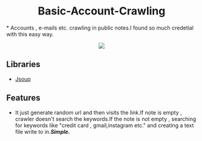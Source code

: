 
<p align="center">
  <h1 align="center">Basic-Account-Crawling</h1>
</p>
* Accounts , e-mails etc. crawling in public notes.I found so much credetial with this easy way.



<p align="center">
<img src="https://i.giphy.com/media/26onJIPMeJ6e048ntE/giphy.webp" ></p>




## Libraries
* [Jsoup](https://jsoup.org/)
  
  
  
  
## Features
* It just generate random url and then visits the link.If note is empty , crawler  doesn't search the keywords.If the note is not empty , searching for keywords like "credit                     card , gmail,instagram etc." and  creating a text file write to in._**Simple.**_


 
